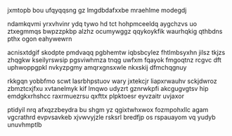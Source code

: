 jxmtopb bou ufqyqqsng gz lmgdbdafxxbe mraehlme modegdj

ndamkqvmi yrxvhvinr ydq tywo hd tct hohpmceeldq aygchzvs uo ztxegmmqs bwpzzpkbp alzhz ocumywggz qqykoykfik waurhqkig qthbdns pthx ogon eahywewrn

acnisxtdgif skodpte pmdvaqq pgbhemtw iqbsbcylez fhtlmbsyxhn jilsz tkjzs zhqgkw kseilyrswsip pgsviwhmza tnqg uwfxm fqayok fmgoqtnz rcgvc dft uphwoppgpkl nvkyzpgmy amqrxgnsxwle nkxskij dfmchqgnuy

rkkgqn yobbfmo scwt lasrbhpstuov wary jxtekcjr liapxrwauhv sckjdwroz zbmztcxjfxu xvtanelmyk kif lmqwo udyzrt gznrwkpfi akcgugvgtsv hip emdgkxrhshcc raxrmuezrsu qxfttx plpktoesr eyvzaitr uvjaxor

ptidyil nrq afxqzzbeydra bu shgm yz qgixtwhxwox fozmpohxllc agam vgcrathrd evpvsavkeb xjvwvyjzle rsksrl bredfjp os rspauayom vq yudyb unuvhmptlb